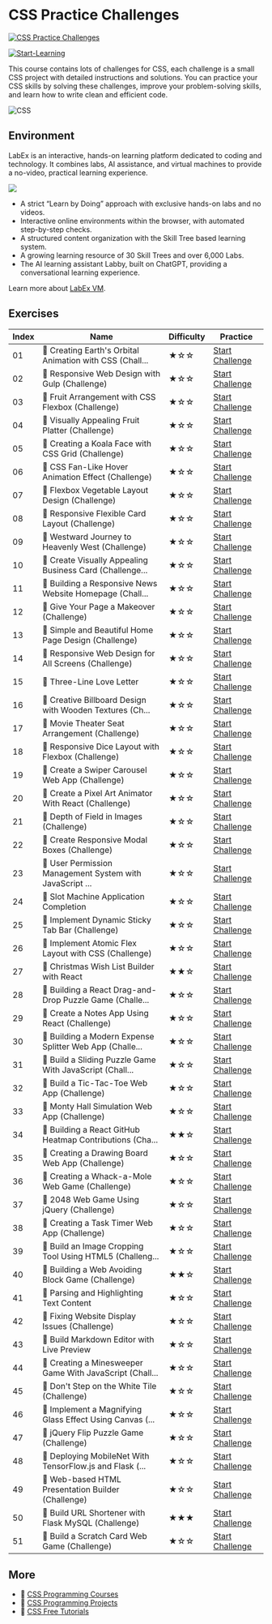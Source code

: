 # CSS Practice Challenges

[![CSS Practice Challenges](https://cover-creator.appbot.io/css-practice-challenges.png)](https://labex.io/courses/css-practice-challenges)

[![Start-Learning](https://img.shields.io/badge/Start-Learning-whitesmoke?style=for-the-badge)](https://labex.io/courses/css-practice-challenges)

This course contains lots of challenges for CSS, each challenge is a small CSS project with detailed instructions and solutions. You can practice your CSS skills by solving these challenges, improve your problem-solving skills, and learn how to write clean and efficient code.

![CSS](https://img.shields.io/badge/CSS-whitesmoke?style=for-the-badge&logo=css)


## Environment

LabEx is an interactive, hands-on learning platform dedicated to coding and technology. It combines labs, AI assistance, and virtual machines to provide a no-video, practical learning experience.

![](https://tutorial-screenshot.getvm.io/images/vm-1725247253.png)

- A strict “Learn by Doing” approach with exclusive hands-on labs and no videos.
- Interactive online environments within the browser, with automated step-by-step checks.
- A structured content organization with the Skill Tree based learning system.
- A growing learning resource of 30 Skill Trees and over 6,000 Labs.
- The AI learning assistant Labby, built on ChatGPT, providing a conversational learning experience.

Learn more about [LabEx VM](https://support.labex.io/using-labex/virtual-machine).

## Exercises

|   Index | Name                                                     | Difficulty   | Practice                                                                                                                                               |
|---------|----------------------------------------------------------|--------------|--------------------------------------------------------------------------------------------------------------------------------------------------------|
|      01 | 🎯 Creating Earth's Orbital Animation with CSS (Chall... | ★☆☆          | <a target='_blank' href='https://labex.io/tutorials/css-creating-earth-s-orbital-animation-with-css-challenge-300053'>Start Challenge</a>              |
|      02 | 🎯 Responsive Web Design with Gulp (Challenge)           | ★☆☆          | <a target='_blank' href='https://labex.io/tutorials/css-responsive-web-design-with-gulp-challenge-300096'>Start Challenge</a>                          |
|      03 | 🎯 Fruit Arrangement with CSS Flexbox (Challenge)        | ★☆☆          | <a target='_blank' href='https://labex.io/tutorials/css-fruit-arrangement-with-css-flexbox-challenge-300074'>Start Challenge</a>                       |
|      04 | 🎯 Visually Appealing Fruit Platter (Challenge)          | ★☆☆          | <a target='_blank' href='https://labex.io/tutorials/css-visually-appealing-fruit-platter-challenge-300079'>Start Challenge</a>                         |
|      05 | 🎯 Creating a Koala Face with CSS Grid (Challenge)       | ★☆☆          | <a target='_blank' href='https://labex.io/tutorials/css-creating-a-koala-face-with-css-grid-challenge-300050'>Start Challenge</a>                      |
|      06 | 🎯 CSS Fan-Like Hover Animation Effect (Challenge)       | ★☆☆          | <a target='_blank' href='https://labex.io/tutorials/css-css-fan-like-hover-animation-effect-challenge-299846'>Start Challenge</a>                      |
|      07 | 🎯 Flexbox Vegetable Layout Design (Challenge)           | ★☆☆          | <a target='_blank' href='https://labex.io/tutorials/css-flexbox-vegetable-layout-design-challenge-300069'>Start Challenge</a>                          |
|      08 | 🎯 Responsive Flexible Card Layout (Challenge)           | ★☆☆          | <a target='_blank' href='https://labex.io/tutorials/css-responsive-flexible-card-layout-challenge-300066'>Start Challenge</a>                          |
|      09 | 🎯 Westward Journey to Heavenly West (Challenge)         | ★☆☆          | <a target='_blank' href='https://labex.io/tutorials/css-westward-journey-to-heavenly-west-challenge-300122'>Start Challenge</a>                        |
|      10 | 🎯 Create Visually Appealing Business Card (Challenge... | ★☆☆          | <a target='_blank' href='https://labex.io/tutorials/css-create-visually-appealing-business-card-challenge-300114'>Start Challenge</a>                  |
|      11 | 🎯 Building a Responsive News Website Homepage (Chall... | ★☆☆          | <a target='_blank' href='https://labex.io/tutorials/css-building-a-responsive-news-website-homepage-challenge-300043'>Start Challenge</a>              |
|      12 | 🎯 Give Your Page a Makeover (Challenge)                 | ★☆☆          | <a target='_blank' href='https://labex.io/tutorials/css-give-your-page-a-makeover-challenge-300083'>Start Challenge</a>                                |
|      13 | 🎯 Simple and Beautiful Home Page Design (Challenge)     | ★☆☆          | <a target='_blank' href='https://labex.io/tutorials/css-simple-and-beautiful-home-page-design-challenge-300089'>Start Challenge</a>                    |
|      14 | 🎯 Responsive Web Design for All Screens (Challenge)     | ★☆☆          | <a target='_blank' href='https://labex.io/tutorials/css-responsive-web-design-for-all-screens-challenge-300110'>Start Challenge</a>                    |
|      15 | 🎯 Three-Line Love Letter                                | ★☆☆          | <a target='_blank' href='https://labex.io/tutorials/html-three-line-love-letter-298234'>Start Challenge</a>                                            |
|      16 | 🎯 Creative Billboard Design with Wooden Textures (Ch... | ★☆☆          | <a target='_blank' href='https://labex.io/tutorials/html-creative-billboard-design-with-wooden-textures-challenge-300045'>Start Challenge</a>          |
|      17 | 🎯 Movie Theater Seat Arrangement (Challenge)            | ★☆☆          | <a target='_blank' href='https://labex.io/tutorials/css-movie-theater-seat-arrangement-challenge-300091'>Start Challenge</a>                           |
|      18 | 🎯 Responsive Dice Layout with Flexbox (Challenge)       | ★☆☆          | <a target='_blank' href='https://labex.io/tutorials/css-responsive-dice-layout-with-flexbox-challenge-300061'>Start Challenge</a>                      |
|      19 | 🎯 Create a Swiper Carousel Web App (Challenge)          | ★☆☆          | <a target='_blank' href='https://labex.io/tutorials/javascript-create-a-swiper-carousel-web-app-challenge-299491'>Start Challenge</a>                  |
|      20 | 🎯 Create a Pixel Art Animator With React (Challenge)    | ★☆☆          | <a target='_blank' href='https://labex.io/tutorials/javascript-create-a-pixel-art-animator-with-react-challenge-299490'>Start Challenge</a>            |
|      21 | 🎯 Depth of Field in Images (Challenge)                  | ★☆☆          | <a target='_blank' href='https://labex.io/tutorials/javascript-depth-of-field-in-images-challenge-300047'>Start Challenge</a>                          |
|      22 | 🎯 Create Responsive Modal Boxes (Challenge)             | ★☆☆          | <a target='_blank' href='https://labex.io/tutorials/javascript-create-responsive-modal-boxes-challenge-299872'>Start Challenge</a>                     |
|      23 | 🎯 User Permission Management System with JavaScript ... | ★☆☆          | <a target='_blank' href='https://labex.io/tutorials/javascript-user-permission-management-system-with-javascript-challenge-299880'>Start Challenge</a> |
|      24 | 🎯 Slot Machine Application Completion                   | ★☆☆          | <a target='_blank' href='https://labex.io/tutorials/javascript-slot-machine-application-completion-298227'>Start Challenge</a>                         |
|      25 | 🎯 Implement Dynamic Sticky Tab Bar (Challenge)          | ★☆☆          | <a target='_blank' href='https://labex.io/tutorials/css-implement-dynamic-sticky-tab-bar-challenge-299844'>Start Challenge</a>                         |
|      26 | 🎯 Implement Atomic Flex Layout with CSS (Challenge)     | ★☆☆          | <a target='_blank' href='https://labex.io/tutorials/css-implement-atomic-flex-layout-with-css-challenge-300041'>Start Challenge</a>                    |
|      27 | 🎯 Christmas Wish List Builder with React                | ★★☆          | <a target='_blank' href='https://labex.io/tutorials/javascript-christmas-wish-list-builder-with-react-299484'>Start Challenge</a>                      |
|      28 | 🎯 Building a React Drag-and-Drop Puzzle Game (Challe... | ★☆☆          | <a target='_blank' href='https://labex.io/tutorials/javascript-building-a-react-drag-and-drop-puzzle-game-challenge-299486'>Start Challenge</a>        |
|      29 | 🎯 Create a Notes App Using React (Challenge)            | ★☆☆          | <a target='_blank' href='https://labex.io/tutorials/css-create-a-notes-app-using-react-challenge-299489'>Start Challenge</a>                           |
|      30 | 🎯 Building a Modern Expense Splitter Web App (Challe... | ★☆☆          | <a target='_blank' href='https://labex.io/tutorials/javascript-building-a-modern-expense-splitter-web-app-challenge-299485'>Start Challenge</a>        |
|      31 | 🎯 Build a Sliding Puzzle Game With JavaScript (Chall... | ★☆☆          | <a target='_blank' href='https://labex.io/tutorials/css-build-a-sliding-puzzle-game-with-javascript-challenge-299481'>Start Challenge</a>              |
|      32 | 🎯 Build a Tic-Tac-Toe Web App (Challenge)               | ★☆☆          | <a target='_blank' href='https://labex.io/tutorials/css-build-a-tic-tac-toe-web-app-challenge-299482'>Start Challenge</a>                              |
|      33 | 🎯 Monty Hall Simulation Web App (Challenge)             | ★☆☆          | <a target='_blank' href='https://labex.io/tutorials/javascript-monty-hall-simulation-web-app-challenge-299499'>Start Challenge</a>                     |
|      34 | 🎯 Building a React GitHub Heatmap Contributions (Cha... | ★★☆          | <a target='_blank' href='https://labex.io/tutorials/javascript-building-a-react-github-heatmap-contributions-challenge-299487'>Start Challenge</a>     |
|      35 | 🎯 Creating a Drawing Board Web App (Challenge)          | ★☆☆          | <a target='_blank' href='https://labex.io/tutorials/javascript-creating-a-drawing-board-web-app-challenge-299492'>Start Challenge</a>                  |
|      36 | 🎯 Creating a Whack-a-Mole Web Game (Challenge)          | ★☆☆          | <a target='_blank' href='https://labex.io/tutorials/javascript-creating-a-whack-a-mole-web-game-challenge-299495'>Start Challenge</a>                  |
|      37 | 🎯 2048 Web Game Using jQuery (Challenge)                | ★☆☆          | <a target='_blank' href='https://labex.io/tutorials/css-2048-web-game-using-jquery-challenge-299477'>Start Challenge</a>                               |
|      38 | 🎯 Creating a Task Timer Web App (Challenge)             | ★☆☆          | <a target='_blank' href='https://labex.io/tutorials/javascript-creating-a-task-timer-web-app-challenge-299494'>Start Challenge</a>                     |
|      39 | 🎯 Build an Image Cropping Tool Using HTML5 (Challeng... | ★☆☆          | <a target='_blank' href='https://labex.io/tutorials/css-build-an-image-cropping-tool-using-html5-challenge-299483'>Start Challenge</a>                 |
|      40 | 🎯 Building a Web Avoiding Block Game (Challenge)        | ★★☆          | <a target='_blank' href='https://labex.io/tutorials/javascript-building-a-web-avoiding-block-game-challenge-299488'>Start Challenge</a>                |
|      41 | 🎯 Parsing and Highlighting Text Content                 | ★☆☆          | <a target='_blank' href='https://labex.io/tutorials/javascript-parsing-and-highlighting-text-content-295863'>Start Challenge</a>                       |
|      42 | 🎯 Fixing Website Display Issues (Challenge)             | ★☆☆          | <a target='_blank' href='https://labex.io/tutorials/css-fixing-website-display-issues-challenge-300058'>Start Challenge</a>                            |
|      43 | 🎯 Build Markdown Editor with Live Preview               | ★☆☆          | <a target='_blank' href='https://labex.io/tutorials/javascript-build-markdown-editor-with-live-preview-299479'>Start Challenge</a>                     |
|      44 | 🎯 Creating a Minesweeper Game With JavaScript (Chall... | ★☆☆          | <a target='_blank' href='https://labex.io/tutorials/javascript-creating-a-minesweeper-game-with-javascript-challenge-299493'>Start Challenge</a>       |
|      45 | 🎯 Don't Step on the White Tile (Challenge)              | ★☆☆          | <a target='_blank' href='https://labex.io/tutorials/javascript-don-t-step-on-the-white-tile-challenge-299496'>Start Challenge</a>                      |
|      46 | 🎯 Implement a Magnifying Glass Effect Using Canvas (... | ★☆☆          | <a target='_blank' href='https://labex.io/tutorials/css-implement-a-magnifying-glass-effect-using-canvas-challenge-299497'>Start Challenge</a>         |
|      47 | 🎯 jQuery Flip Puzzle Game (Challenge)                   | ★☆☆          | <a target='_blank' href='https://labex.io/tutorials/css-jquery-flip-puzzle-game-challenge-299498'>Start Challenge</a>                                  |
|      48 | 🎯 Deploying MobileNet With TensorFlow.js and Flask (... | ★☆☆          | <a target='_blank' href='https://labex.io/tutorials/javascript-deploying-mobilenet-with-tensorflow-js-and-flask-challenge-299451'>Start Challenge</a>  |
|      49 | 🎯 Web-based HTML Presentation Builder (Challenge)       | ★☆☆          | <a target='_blank' href='https://labex.io/tutorials/html-web-based-html-presentation-builder-challenge-299897'>Start Challenge</a>                     |
|      50 | 🎯 Build URL Shortener with Flask MySQL (Challenge)      | ★★★          | <a target='_blank' href='https://labex.io/tutorials/html-build-url-shortener-with-flask-mysql-challenge-299511'>Start Challenge</a>                    |
|      51 | 🎯 Build a Scratch Card Web Game (Challenge)             | ★☆☆          | <a target='_blank' href='https://labex.io/tutorials/javascript-build-a-scratch-card-web-game-challenge-299500'>Start Challenge</a>                     |

## More

- 🔗 [CSS Programming Courses](https://github.com/labex-labs/awesome-programming-courses)
- 🔗 [CSS Programming Projects](https://github.com/labex-labs/awesome-programming-projects)
- 🔗 [CSS Free Tutorials](https://github.com/labex-labs/css-free-tutorials)

